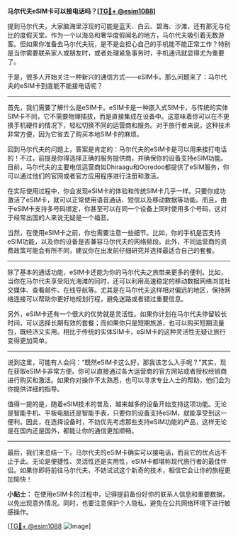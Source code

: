 **马尔代夫eSIM卡可以接电话吗？[[TG💪+ @esim1088](https://t.me/s/esim1088)]**

提到马尔代夫，大家脑海里浮现的可能是蓝天、白云、碧海、沙滩，还有那无与伦比的度假天堂。作为一个以海岛和奢华度假闻名的地方，马尔代夫吸引着无数游客。但如果你准备去马尔代夫玩，是不是会担心自己的手机能不能正常工作？特别是当你需要联系家人或朋友时，或者处理紧急事务时，手机通讯就显得尤为重要了。

于是，很多人开始关注一种新兴的通信方式——eSIM卡。那么问题来了：马尔代夫的eSIM卡到底能不能接电话呢？

---

首先，我们需要了解什么是eSIM卡。eSIM卡是一种嵌入式SIM卡，与传统的实体SIM卡不同，它不需要物理插拔，而是直接集成在设备中。这意味着你可以在不更换手机硬件的情况下，轻松切换不同的运营商和服务。对于旅行者来说，这种技术非常方便，因为它省去了购买本地SIM卡的麻烦。

回到马尔代夫的问题上，答案是肯定的：马尔代夫的eSIM卡是可以用来接打电话的！不过，前提是你得选择正确的服务提供商，并确保你的设备支持eSIM功能。目前，马尔代夫的主要电信运营商如Dhiraagu和Ooredoo都提供了eSIM服务，你可以通过他们的官网或者官方应用程序进行注册和激活。

在实际使用过程中，你会发现eSIM卡的体验和传统SIM卡几乎一样。只要你成功激活了eSIM卡，就可以正常使用语音通话、短信以及移动数据等功能。而且，由于eSIM卡支持多号码绑定，你甚至可以在同一个设备上同时使用多个号码，这对于经常出国的人来说无疑是一个福音。

当然，在使用eSIM卡之前，你也需要注意一些细节。比如，你的手机是否支持eSIM功能，以及你的设备是否兼容马尔代夫的网络频段。此外，不同运营商的资费政策可能会有所不同，建议你在出发前仔细研究并选择最适合自己的套餐。

---

除了基本的通话功能，eSIM卡还能为你的马尔代夫之旅带来更多的便利。比如，当你在马尔代夫享受阳光海滩的同时，还可以利用高速稳定的移动数据网络浏览社交媒体、查看邮件、在线导航等。尤其是在马尔代夫这样相对偏远的地区，保持网络连接可以帮助你更好地规划行程，避免迷路或者错过重要信息。

另外，eSIM卡还有一个很大的优势就是灵活性。如果你计划在马尔代夫停留较长时间，可以选择长期有效的套餐；而如果你只是短期旅游，也可以购买短期流量包，既经济又实用。相比于传统的实体SIM卡，eSIM卡的这种灵活性无疑让旅行变得更加简单。

---

说到这里，可能有人会问：“既然eSIM卡这么好，那我该怎么入手呢？”其实，现在获取eSIM卡非常方便。你可以直接通过各大运营商的官方网站或者授权经销商进行购买和激活。如果你对操作不太熟悉，也可以寻求专业人士的帮助，他们会为你提供详细的指导。

值得一提的是，随着eSIM技术的普及，越来越多的设备开始支持这项功能。无论是智能手机、平板电脑还是智能手表，只要你的设备支持eSIM，就能享受到这一便利。因此，在选择设备时，不妨优先考虑那些支持eSIM功能的产品，这样无论是在国内还是国外，都能让你的通信更加顺畅。

---

最后，我们来总结一下。马尔代夫的eSIM卡确实可以接电话，而且它的优点远不止于此。无论是便捷性、灵活性还是实用性，eSIM卡都堪称现代旅行者的最佳伴侣。如果你即将前往马尔代夫，不妨试试这个新奇的技术，相信它会让你的旅程更加愉快！

**小贴士：** 在使用eSIM卡的过程中，记得提前备份好你的联系人信息和重要数据，以免出现意外情况。同时，也要注意保护个人隐私，避免在公共网络环境下进行敏感操作。

[[TG💪+ @esim1088](https://t.me/s/esim1088) ![Image](https://i.postimg.cc/4NQfJmqS/Snipaste-2025-05-13-00-14-12.png)]